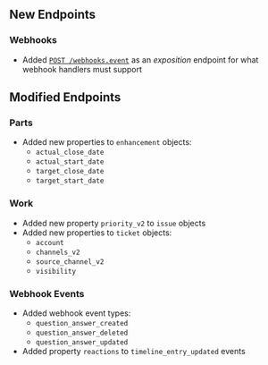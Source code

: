 
## New Endpoints

### Webhooks
- Added [`POST /webhooks.event`](/beta/api-reference/webhooks/event) as an _exposition_ endpoint for what webhook handlers must support

## Modified Endpoints

### Parts
- Added new properties to `enhancement` objects:
  - `actual_close_date`
  - `actual_start_date`
  - `target_close_date`
  - `target_start_date`

### Work
- Added new property `priority_v2` to `issue` objects
- Added new properties to `ticket` objects:
  - `account`
  - `channels_v2`
  - `source_channel_v2`
  - `visibility`

### Webhook Events
- Added webhook event types:
  - `question_answer_created`
  - `question_answer_deleted`
  - `question_answer_updated`
- Added property `reactions` to `timeline_entry_updated` events
